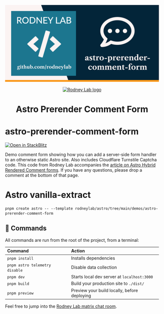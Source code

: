 <img src="../../images/rodneylab-github-astro-prerender-comment-form.png" alt="Rodney Lab astro-prerender-comment-form Github banner">

<p align="center">
  <a aria-label="Open Rodney Lab site" href="https://rodneylab.com" rel="nofollow noopener noreferrer">
    <img alt="Rodney Lab logo" src="https://rodneylab.com/assets/icon.png" width="60" />
  </a>
</p>
<h1 align="center">
  Astro Prerender Comment Form
</h1>

# astro-prerender-comment-form

[![Open in StackBlitz](https://developer.stackblitz.com/img/open_in_stackblitz.svg)](https://stackblitz.com/github/rodneylab/astro/tree/main/demos/astro-prerender-comment-form)

Demo comment form showing how you can add a server-side form handler to an otherwise static Astro site. Also includes Cloudflare Turnstile Captcha code. This code from Rodney Lab accompanies the <a aria-label="article on Astro Hybrid Rendered Comment forms: open the Rodney Lab tutorial" href="https://rodneylab.com/astro-comment-form/">article on Astro Hybrid Rendered Comment forms</a>. If you have any questions, please drop a comment at the bottom of that page.

# Astro vanilla-extract

```
pnpm create astro -- --template rodneylab/astro/tree/main/demos/astro-prerender-comment-form
```

## 🧞 Commands

All commands are run from the root of the project, from a terminal:

| Command                        | Action                                       |
| :----------------------------- | :------------------------------------------- |
| `pnpm install`                 | Installs dependencies                        |
| `pnpm astro telemetry disable` | Disable data collection                      |
| `pnpm dev`                     | Starts local dev server at `localhost:3000`  |
| `pnpm build`                   | Build your production site to `./dist/`      |
| `pnpm preview`                 | Preview your build locally, before deploying |

Feel free to jump into the [Rodney Lab matrix chat room](https://matrix.to/#/%23rodney:matrix.org).

